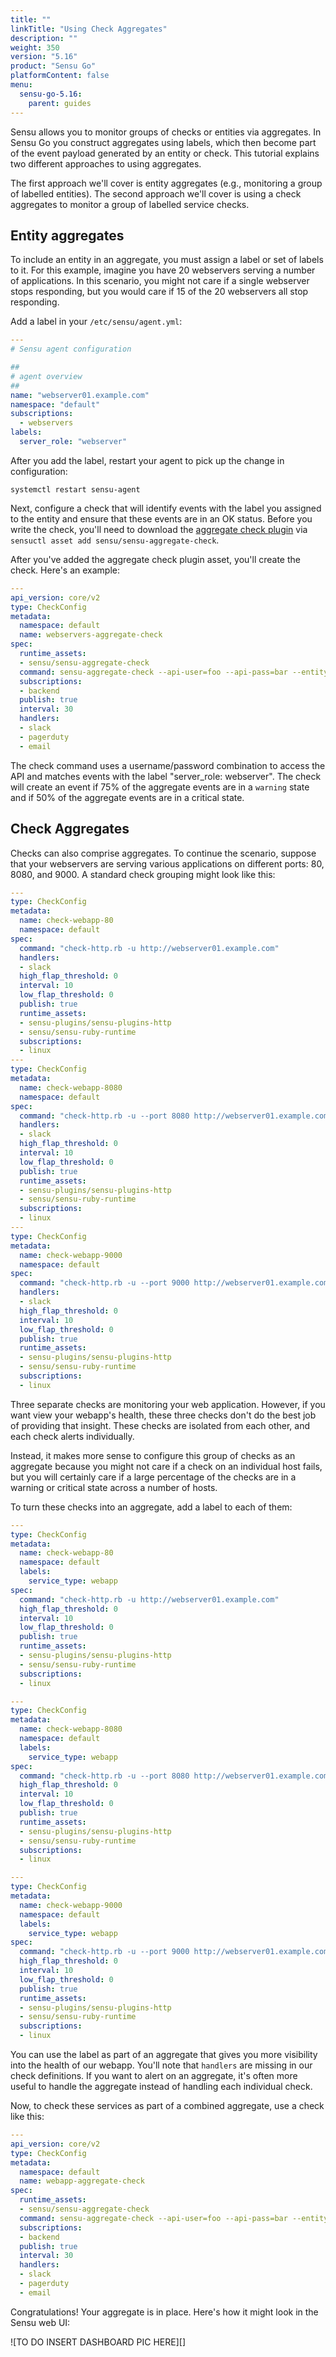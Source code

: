 ```yaml
---
title: ""
linkTitle: "Using Check Aggregates"
description: ""
weight: 350
version: "5.16"
product: "Sensu Go"
platformContent: false
menu:
  sensu-go-5.16:
    parent: guides
---
```


Sensu allows you to monitor groups of checks or entities via aggregates. In Sensu Go you construct aggregates using labels, which then become part of the event payload generated by an entity or check. This tutorial explains two different approaches to using aggregates. 

The first approach we'll cover is entity aggregates (e.g., monitoring a group of labelled entities). The second approach we'll cover is using a check aggregates to monitor a group of labelled service checks. 

## Entity aggregates

To include an entity in an aggregate, you must assign a label or set of labels to it. For this example, imagine you have 20 webservers serving a number of applications. In this scenario, you might not care if a single webserver stops responding, but you would care if 15 of the 20 webservers all stop responding. 

Add a label in your `/etc/sensu/agent.yml`:

```yaml
---
# Sensu agent configuration

##
# agent overview
##
name: "webserver01.example.com"
namespace: "default"
subscriptions:
  - webservers
labels:
  server_role: "webserver"
```

After you add the label, restart your agent to pick up the change in configuration:

`systemctl restart sensu-agent`

Next, configure a check that will identify events with the label you assigned to the entity and ensure that these events are in an OK status. Before you write the check, you'll need to download the [aggregate check plugin][1] via `sensuctl asset add sensu/sensu-aggregate-check`. 

After you've added the aggregate check plugin asset, you'll create the check. Here's an example:

```yaml
---
api_version: core/v2
type: CheckConfig
metadata:
  namespace: default
  name: webservers-aggregate-check
spec:
  runtime_assets:
  - sensu/sensu-aggregate-check
  command: sensu-aggregate-check --api-user=foo --api-pass=bar --entity-labels='server_role:webserver' --warn-percent=75 --crit-percent=50
  subscriptions:
  - backend
  publish: true
  interval: 30
  handlers:
  - slack
  - pagerduty
  - email
```

The check command uses a username/password combination to access the API and matches events with the label "server_role: webserver". The check will create an event if 75% of the aggregate events are in a `warning` state and if 50% of the aggregate events are in a critical state.

## Check Aggregates

Checks can also comprise aggregates. To continue the scenario, suppose that your webservers are serving various applications on different ports: 80, 8080, and 9000. A standard check grouping might look like this:

```yaml
---
type: CheckConfig
metadata:
  name: check-webapp-80
  namespace: default
spec:
  command: "check-http.rb -u http://webserver01.example.com"
  handlers: 
  - slack
  high_flap_threshold: 0
  interval: 10
  low_flap_threshold: 0
  publish: true
  runtime_assets:
  - sensu-plugins/sensu-plugins-http
  - sensu/sensu-ruby-runtime
  subscriptions:
  - linux
---
type: CheckConfig
metadata:
  name: check-webapp-8080
  namespace: default
spec:
  command: "check-http.rb -u --port 8080 http://webserver01.example.com"
  handlers: 
  - slack
  high_flap_threshold: 0
  interval: 10
  low_flap_threshold: 0
  publish: true
  runtime_assets:
  - sensu-plugins/sensu-plugins-http
  - sensu/sensu-ruby-runtime
  subscriptions:
  - linux
---
type: CheckConfig
metadata:
  name: check-webapp-9000
  namespace: default
spec:
  command: "check-http.rb -u --port 9000 http://webserver01.example.com"
  handlers: 
  - slack
  high_flap_threshold: 0
  interval: 10
  low_flap_threshold: 0
  publish: true
  runtime_assets:
  - sensu-plugins/sensu-plugins-http
  - sensu/sensu-ruby-runtime
  subscriptions:
  - linux
```

Three separate checks are monitoring your web application. However, if you want view your webapp's health, these three checks don't do the best job of providing that insight. These checks are isolated from each other, and each check alerts individually. 

Instead, it makes more sense to configure this group of checks as an aggregate because you might not care if a check on an individual host fails, but you will certainly care if a large percentage of the checks are in a warning or critical state across a number of hosts.

To turn these checks into an aggregate, add a label to each of them:

```yaml
---
type: CheckConfig
metadata:
  name: check-webapp-80
  namespace: default
  labels:
    service_type: webapp
spec:
  command: "check-http.rb -u http://webserver01.example.com"
  high_flap_threshold: 0
  interval: 10
  low_flap_threshold: 0
  publish: true
  runtime_assets:
  - sensu-plugins/sensu-plugins-http
  - sensu/sensu-ruby-runtime
  subscriptions:
  - linux
```

```yaml
---
type: CheckConfig
metadata:
  name: check-webapp-8080
  namespace: default
  labels:
    service_type: webapp
spec:
  command: "check-http.rb -u --port 8080 http://webserver01.example.com"
  high_flap_threshold: 0
  interval: 10
  low_flap_threshold: 0
  publish: true
  runtime_assets:
  - sensu-plugins/sensu-plugins-http
  - sensu/sensu-ruby-runtime
  subscriptions:
  - linux
```

```yaml
---
type: CheckConfig
metadata:
  name: check-webapp-9000
  namespace: default
  labels:
    service_type: webapp
spec:
  command: "check-http.rb -u --port 9000 http://webserver01.example.com"
  high_flap_threshold: 0
  interval: 10
  low_flap_threshold: 0
  publish: true
  runtime_assets:
  - sensu-plugins/sensu-plugins-http
  - sensu/sensu-ruby-runtime
  subscriptions:
  - linux
```

You can use the label as part of an aggregate that gives you more visibility into the health of our webapp. You'll note that `handlers` are missing in our check definitions. If you want to alert on an aggregate, it's often more useful to handle the aggregate instead of handling each individual check.

Now, to check these services as part of a combined aggregate, use a check like this:

```yaml
---
api_version: core/v2
type: CheckConfig
metadata:
  namespace: default
  name: webapp-aggregate-check
spec:
  runtime_assets:
  - sensu/sensu-aggregate-check
  command: sensu-aggregate-check --api-user=foo --api-pass=bar --entity-labels='service_type:webapp' --warn-percent=75 --crit-percent=50
  subscriptions:
  - backend
  publish: true
  interval: 30
  handlers:
  - slack
  - pagerduty
  - email
```

Congratulations! Your aggregate is in place. Here's how it might look in the Sensu web UI:

![TO DO INSERT DASHBOARD PIC HERE][]

<!--LINKS-->
[1]: https://bonsai.sensu.io/assets/sensu/sensu-aggregate-check
[2]:
[3]:
[4]:
[5]:
